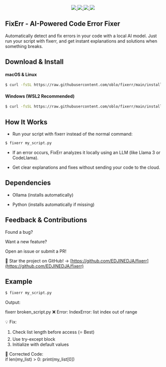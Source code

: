 <p align="center">
    <a href="https://github.com/EDJINEDJA//fixerr/blob/main/LICENSE" alt="Licence">
        <img src="https://img.shields.io/badge/license-MIT-yellow.svg" />
    </a>
    <a href="https://github.com/EDJINEDJA//fixerr/commits/main" alt="Commits">
        <img src="https://img.shields.io/github/last-commit/EDJINEDJA/fixerr/main" />
    </a>
    <a href="https://github.com/EDJINEDJA/fixerr" alt="Activity">
        <img src="https://img.shields.io/badge/contributions-welcome-orange.svg" />
    </a>
    <a href="http://matthaythornthwaite.pythonanywhere.com/" alt="Web Status">
        <img src="https://img.shields.io/website?down_color=red&down_message=down&up_color=success&up_message=up&url=http%3A%2F%2Fmatthaythornthwaite.pythonanywhere.com%2F" />
    </a>
</p>


## FixErr - AI-Powered Code Error Fixer

Automatically detect and fix errors in your code with a local AI model. Just run your script with fixerr, and get instant explanations and solutions when something breaks.

## Download & Install

#### macOS & Linux

```bash
$ curl -fsSL https://raw.githubusercontent.com/oblo/fixerr/main/install.sh | sh
```
#### Windows (WSL2 Recommended)

```bash
$ curl -fsSL https://raw.githubusercontent.com/oblo/fixerr/main/install.sh | sh
```

## How It Works

- Run your script with fixerr instead of the normal command:

```bash
$ fixerr my_script.py
```

- If an error occurs, FixErr analyzes it locally using an LLM (like Llama 3 or CodeLlama).

- Get clear explanations and fixes without sending your code to the cloud.

## Dependencies

- Ollama (installs automatically)

- Python (installs automatically if missing)

## Feedback & Contributions

Found a bug?

Want a new feature?
 
Open an issue or submit a PR!

🌟 Star the project on GitHub! → [https://github.com/EDJINEDJA/fixerr](https://github.com/EDJINEDJA/fixerr)

## Example

```bash
$ fixerr my_script.py
```
Output:

fixerr broken_script.py
❌ Error: IndexError: list index out of range  

💡 Fix:  
1. Check list length before access (⭐ Best)  
2. Use try-except block  
3. Initialize with default values  

🔧 Corrected Code:  
if len(my_list) > 0:
    print(my_list[0])